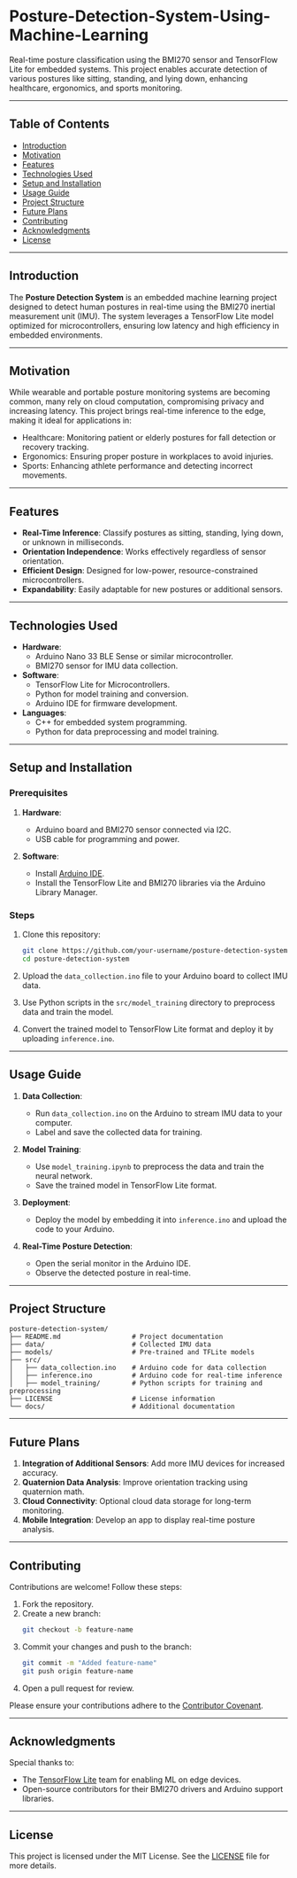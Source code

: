 # Posture-Detection-System-Using-Machine-Learning

Real-time posture classification using the BMI270 sensor and TensorFlow Lite for embedded systems. This project enables accurate detection of various postures like sitting, standing, and lying down, enhancing healthcare, ergonomics, and sports monitoring.

---

## Table of Contents

- [Introduction](#introduction)
- [Motivation](#motivation)
- [Features](#features)
- [Technologies Used](#technologies-used)
- [Setup and Installation](#setup-and-installation)
- [Usage Guide](#usage-guide)
- [Project Structure](#project-structure)
- [Future Plans](#future-plans)
- [Contributing](#contributing)
- [Acknowledgments](#acknowledgments)
- [License](#license)

---

## Introduction

The **Posture Detection System** is an embedded machine learning project designed to detect human postures in real-time using the BMI270 inertial measurement unit (IMU). The system leverages a TensorFlow Lite model optimized for microcontrollers, ensuring low latency and high efficiency in embedded environments.

---

## Motivation

While wearable and portable posture monitoring systems are becoming common, many rely on cloud computation, compromising privacy and increasing latency. This project brings real-time inference to the edge, making it ideal for applications in:

- Healthcare: Monitoring patient or elderly postures for fall detection or recovery tracking.
- Ergonomics: Ensuring proper posture in workplaces to avoid injuries.
- Sports: Enhancing athlete performance and detecting incorrect movements.

---

## Features

- **Real-Time Inference**: Classify postures as sitting, standing, lying down, or unknown in milliseconds.
- **Orientation Independence**: Works effectively regardless of sensor orientation.
- **Efficient Design**: Designed for low-power, resource-constrained microcontrollers.
- **Expandability**: Easily adaptable for new postures or additional sensors.

---

## Technologies Used

- **Hardware**:
  - Arduino Nano 33 BLE Sense or similar microcontroller.
  - BMI270 sensor for IMU data collection.
- **Software**:
  - TensorFlow Lite for Microcontrollers.
  - Python for model training and conversion.
  - Arduino IDE for firmware development.
- **Languages**:
  - C++ for embedded system programming.
  - Python for data preprocessing and model training.

---

## Setup and Installation

### Prerequisites

1. **Hardware**:
   - Arduino board and BMI270 sensor connected via I2C.
   - USB cable for programming and power.

2. **Software**:
   - Install [Arduino IDE](https://www.arduino.cc/en/software).
   - Install the TensorFlow Lite and BMI270 libraries via the Arduino Library Manager.

### Steps

1. Clone this repository:
   ```bash
   git clone https://github.com/your-username/posture-detection-system.git
   cd posture-detection-system
   ```

2. Upload the `data_collection.ino` file to your Arduino board to collect IMU data.

3. Use Python scripts in the `src/model_training` directory to preprocess data and train the model.

4. Convert the trained model to TensorFlow Lite format and deploy it by uploading `inference.ino`.

---

## Usage Guide

1. **Data Collection**:
   - Run `data_collection.ino` on the Arduino to stream IMU data to your computer.
   - Label and save the collected data for training.

2. **Model Training**:
   - Use `model_training.ipynb` to preprocess the data and train the neural network.
   - Save the trained model in TensorFlow Lite format.

3. **Deployment**:
   - Deploy the model by embedding it into `inference.ino` and upload the code to your Arduino.

4. **Real-Time Posture Detection**:
   - Open the serial monitor in the Arduino IDE.
   - Observe the detected posture in real-time.

---

## Project Structure

```
posture-detection-system/
├── README.md                  # Project documentation
├── data/                      # Collected IMU data
├── models/                    # Pre-trained and TFLite models
├── src/
│   ├── data_collection.ino    # Arduino code for data collection
│   ├── inference.ino          # Arduino code for real-time inference
│   ├── model_training/        # Python scripts for training and preprocessing
├── LICENSE                    # License information
└── docs/                      # Additional documentation
```

---

## Future Plans

1. **Integration of Additional Sensors**: Add more IMU devices for increased accuracy.
2. **Quaternion Data Analysis**: Improve orientation tracking using quaternion math.
3. **Cloud Connectivity**: Optional cloud data storage for long-term monitoring.
4. **Mobile Integration**: Develop an app to display real-time posture analysis.

---

## Contributing

Contributions are welcome! Follow these steps:

1. Fork the repository.
2. Create a new branch:
   ```bash
   git checkout -b feature-name
   ```
3. Commit your changes and push to the branch:
   ```bash
   git commit -m "Added feature-name"
   git push origin feature-name
   ```
4. Open a pull request for review.

Please ensure your contributions adhere to the [Contributor Covenant](https://www.contributor-covenant.org/).

---

## Acknowledgments

Special thanks to:

- The [TensorFlow Lite](https://www.tensorflow.org/lite) team for enabling ML on edge devices.
- Open-source contributors for their BMI270 drivers and Arduino support libraries.

---

## License

This project is licensed under the MIT License. See the [LICENSE](LICENSE) file for more details.

